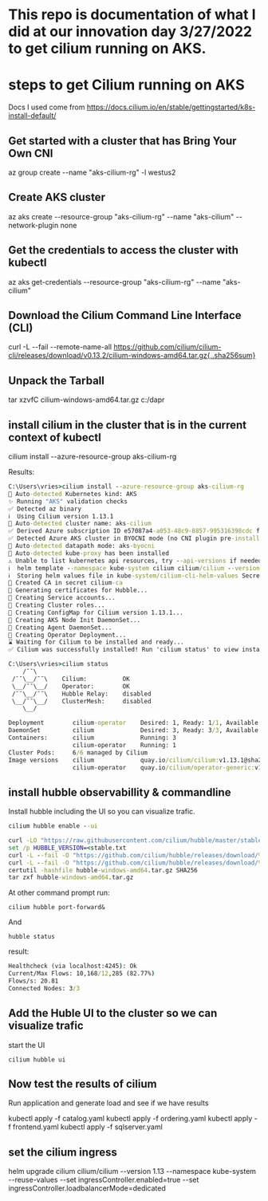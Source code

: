 # This repo is documentation of what I did at our innovation day 3/27/2022 to get cilium running on AKS.
# steps to get Cilium running on AKS

Docs I used come from https://docs.cilium.io/en/stable/gettingstarted/k8s-install-default/

## Get started with a cluster that has Bring Your Own CNI


az group create --name "aks-cilium-rg" -l westus2

## Create AKS cluster
az aks create --resource-group "aks-cilium-rg" --name "aks-cilium" --network-plugin none

## Get the credentials to access the cluster with kubectl
az aks get-credentials --resource-group "aks-cilium-rg" --name "aks-cilium"

## Download the Cilium Command Line Interface (CLI)
curl -L --fail --remote-name-all https://github.com/cilium/cilium-cli/releases/download/v0.13.2/cilium-windows-amd64.tar.gz{,.sha256sum}

## Unpack the Tarball
 tar xzvfC cilium-windows-amd64.tar.gz c:/dapr

## install cilium in the cluster that is in the current context of kubectl
cilium install --azure-resource-group aks-cilium-rg

Results:
``` cmd
C:\Users\vries>cilium install --azure-resource-group aks-cilium-rg
🔮 Auto-detected Kubernetes kind: AKS
✨ Running "AKS" validation checks
✅ Detected az binary
ℹ️  Using Cilium version 1.13.1
🔮 Auto-detected cluster name: aks-cilium
✅ Derived Azure subscription ID e57087a4-a053-48c9-8857-995316398cdc from subscription MVPSponsorship
✅ Detected Azure AKS cluster in BYOCNI mode (no CNI plugin pre-installed)
🔮 Auto-detected datapath mode: aks-byocni
🔮 Auto-detected kube-proxy has been installed
⚠️ Unable to list kubernetes api resources, try --api-versions if needed: failed to list api resources: unable to retrieve the complete list of server APIs: metrics.k8s.io/v1beta1: the server is currently unable to handle the request
ℹ️  helm template --namespace kube-system cilium cilium/cilium --version 1.13.1 --set aksbyocni.enabled=true,azure.resourceGroup=aks-cilium-rg,cluster.id=0,cluster.name=aks-cilium,encryption.nodeEncryption=false,kubeProxyReplacement=disabled,nodeinit.enabled=true,operator.replicas=1,serviceAccounts.cilium.name=cilium,serviceAccounts.operator.name=cilium-operator
ℹ️  Storing helm values file in kube-system/cilium-cli-helm-values Secret
🔑 Created CA in secret cilium-ca
🔑 Generating certificates for Hubble...
🚀 Creating Service accounts...
🚀 Creating Cluster roles...
🚀 Creating ConfigMap for Cilium version 1.13.1...
🚀 Creating AKS Node Init DaemonSet...
🚀 Creating Agent DaemonSet...
🚀 Creating Operator Deployment...
⌛ Waiting for Cilium to be installed and ready...
✅ Cilium was successfully installed! Run 'cilium status' to view installation health

C:\Users\vries>cilium status
    /¯¯\
 /¯¯\__/¯¯\    Cilium:          OK
 \__/¯¯\__/    Operator:        OK
 /¯¯\__/¯¯\    Hubble Relay:    disabled
 \__/¯¯\__/    ClusterMesh:     disabled
    \__/

Deployment        cilium-operator    Desired: 1, Ready: 1/1, Available: 1/1
DaemonSet         cilium             Desired: 3, Ready: 3/3, Available: 3/3
Containers:       cilium             Running: 3
                  cilium-operator    Running: 1
Cluster Pods:     6/6 managed by Cilium
Image versions    cilium             quay.io/cilium/cilium:v1.13.1@sha256:428a09552707cc90228b7ff48c6e7a33dc0a97fe1dd93311ca672834be25beda: 3
                  cilium-operator    quay.io/cilium/operator-generic:v1.13.1@sha256:f47ba86042e11b11b1a1e3c8c34768a171c6d8316a3856253f4ad4a92615d555: 1
```
## install hubble observabillity & commandline
Install hubble including the UI so you can visualize trafic.

```cmd 
cilium hubble enable --ui
```

```cmd
curl -LO "https://raw.githubusercontent.com/cilium/hubble/master/stable.txt"
set /p HUBBLE_VERSION=<stable.txt
curl -L --fail -O "https://github.com/cilium/hubble/releases/download/%HUBBLE_VERSION%/hubble-windows-amd64.tar.gz"
curl -L --fail -O "https://github.com/cilium/hubble/releases/download/%HUBBLE_VERSION%/hubble-windows-amd64.tar.gz.sha256sum"
certutil -hashfile hubble-windows-amd64.tar.gz SHA256
tar zxf hubble-windows-amd64.tar.gz
```

At other command prompt run: 
```
cilium hubble port-forward&
```
And

```
hubble status
```

result:
```cmd
Healthcheck (via localhost:4245): Ok
Current/Max Flows: 10,168/12,285 (82.77%)
Flows/s: 20.81
Connected Nodes: 3/3
```
## Add the Huble UI to the cluster so we can visualize trafic

start the UI
```
cilium hubble ui
```

## Now test the results of cilium
Run application and generate load and see if we have results

kubectl apply -f catalog.yaml
kubectl apply -f ordering.yaml
kubectl apply -f frontend.yaml
kubectl apply -f sqlserver.yaml

## set the cilium ingress
helm upgrade cilium cilium/cilium --version 1.13  --namespace kube-system --reuse-values --set ingressController.enabled=true --set ingressController.loadbalancerMode=dedicated

